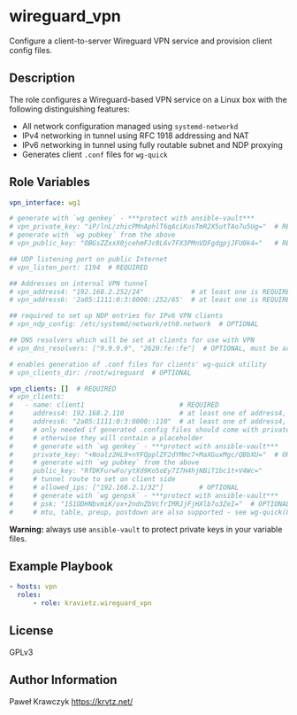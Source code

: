 wireguard_vpn
=========

Configure a client-to-server Wireguard VPN service and provision client config files.

Description
-----------
The role configures a Wireguard-based VPN service on a Linux box with the following distinguishing features:

* All network configuration managed using `systemd-networkd`
* IPv4 networking in tunnel using RFC 1918 addressing and NAT
* IPv6 networking in tunnel using fully routable subnet and NDP proxying
* Generates client `.conf` files for `wg-quick`

Role Variables
--------------

```yaml
vpn_interface: wg1

# generate with `wg genkey` - ***protect with ansible-vault***
# vpn_private_key: "iP/lnL/zhicPMnAphlT6qAciKusTmR2X5utTAo7u5Ug="  # REQUIRED
# generate with `wg pubkey` from the above
# vpn_public_key: "OBGsZZxxX0jcehmFJc0L6v7FX3PMnVDFgdgpjJFU0k4="   # REQUIRED

## UDP listening port on public Internet
# vpn_listen_port: 1194  # REQUIRED

## Addresses on internal VPN tunnel
# vpn_address4: "192.168.2.252/24"            # at least one is REQUIRED      
# vpn_address6: '2a05:1111:0:3:8000::252/65'  # at least one is REQUIRED

## required to set up NDP entries for IPv6 VPN clients
# vpn_ndp_config: /etc/systemd/network/eth0.network  # OPTIONAL

## DNS resolvers which will be set at clients for use with VPN
# vpn_dns_resolvers: ["9.9.9.9", "2620:fe::fe"]  # OPTIONAL, must be array

# enables generation of .conf files for clients' wg-quick utility
# vpn_clients_dir: /root/wireguard  # OPTIONAL

vpn_clients: []  # REQUIRED
# vpn_clients:
#   - name: client1                        # REQUIRED
#     address4: 192.168.2.110              # at least one of address4, address6 is REQUIRED
#     address6: "2a05:1111:0:3:8000::110"  # at least one of address4, address6 is REQUIRED
#     # only needed if generated .config files should come with private key already included
#     # otherwise they will contain a placeholder
#     # generate with `wg genkey` - ***protect with ansible-vault***
#     private_key: "+Noalz2HL9+nYFQpplZF2dYMmc7+MaXGuxMgc/QBbXU="  # OPTIONAL
#     # generate with `wg pubkey` from the above
#     public_key: "RfDKFurwFo/ytXd9Ko5oEy7I7H4hjNBiT1bc1t+V4Wc="              # REQUIRED
#     # tunnel route to set on client side
#     # allowed_ips: ["192.168.2.1/32"]         # OPTIONAL
#     # generate with `wg genpsk` - ***protect with ansible-vault***
#     # psk: "151ODHNbvmiK/ox+2ndnZbVcfrIMRJjFjHXlb7o3ZeI="  # OPTIONAL
#     # mtu, table, preup, postdown are also supported - see wg-quick(8)
```
**Warning:** always use `ansible-vault` to protect private keys in your variable files.


Example Playbook
----------------

```yaml
- hosts: vpn
  roles:
      - role: kravietz.wireguard_vpn
```

License
-------

GPLv3

Author Information
------------------

Paweł Krawczyk https://krvtz.net/